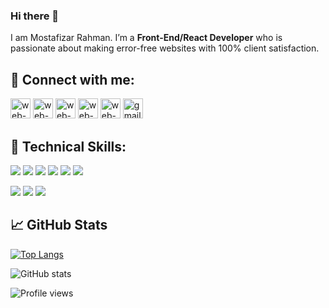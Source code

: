 
### Hi there 👋

I am Mostafizar Rahman. I’m a **Front-End/React Developer** who is passionate about making error-free websites with 100% client satisfaction. 

## 🤝 Connect with me:


<a href="https://www.linkedin.com/in/dev-mostafizar//" target="_blank"><img src="https://i.ibb.co/HCT80VM/linkedin.png" alt="web-1" border="0" width="32"></a>
<a href="https://web.facebook.com/profile.php?id=100008522538788" target="_blank"><img src="https://i.ibb.co/qgTHT2d/facebook.png" alt="web-1" border="0" width="32"></a>
<a href="https://www.instagram.com/dev.mostafizar//" target="_blank"><img src="https://i.ibb.co/7njZ6hJ/instagram.png" alt="web-1" border="0" width="32"></a>
<a href="https://twitter.com/MDMOSTA23184912" target="_blank"><img src="https://i.ibb.co/vsrv0Q9/twitter-2.png" alt="web-1" border="0" width="32"></a>
<a href="https://mostafizar.netlify.app/" target="_blank"><img src="https://i.ibb.co/SnmPkgM/web-1.png" alt="web-1" border="0" width="32"></a>
<a href="mailto:dev.mostafizar@gmail.com" target="_blank"><img src="https://i.ibb.co/D7XFdQp/gmail.png" alt="gmail" border="0" width="32"></a>



## 💼 Technical Skills:
![](https://img.shields.io/badge/Expertise-React-informational?logo=react&color=61DAFB)
![](https://img.shields.io/badge/Expertise-Javascript-informational?style=flat&logo=javascript&color=F7DF1E)
![](https://img.shields.io/badge/Expertise-HTML-informational?logo=HTML5&color=E34F26)
![](https://img.shields.io/badge/Expertise-CSS-informational?logo=CSS3&color=F5F5F5)
![](https://img.shields.io/badge/Expertise-SCSS-informational?style=flat&logo=sass&color=CC6699)
![](https://img.shields.io/badge/Comfortable-Tailwind%20CSS-informational?style=flat&logo=TailwindCSS&color=06B6D4)

![](https://img.shields.io/badge/Comfortable-TypeScript-informational?style=flat&logo=TypeScript&color=3178C6)
![](https://img.shields.io/badge/Comfortable-Redux-informational?style=flat&logo=redux&color=D6D6D6)
![](https://img.shields.io/badge/Comfortable-Next.Js-informational?style=flat&logo=Next.js&color=D6D6D6)




## 📈 GitHub Stats
[![Top Langs](https://github-readme-stats.vercel.app/api/top-langs/?username=mostafizar-rahman)](https://github.com/anuraghazra/github-readme-stats)

![GitHub stats](https://github-readme-stats.vercel.app/api?username=mostafizar-rahman&show_icons=true)  

![Profile views](https://gpvc.arturio.dev/mostafizar-rahman)  
